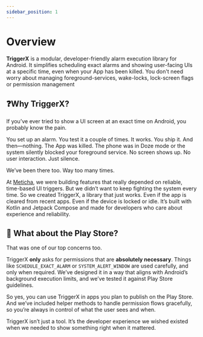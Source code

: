 ```yaml
---
sidebar_position: 1
---
```


# Overview

**TriggerX** is a modular, developer-friendly alarm execution library for Android. It simplifies
scheduling exact alarms and showing user-facing UIs at a specific time, even when your App has been
killed. You don't need worry about managing foreground-services, wake-locks, lock-screen flags or
permission management

## ❓Why TriggerX?

If you’ve ever tried to show a UI screen at an exact time on Android, you probably know the pain.

You set up an alarm. You test it a couple of times. It works. You ship it. And then—nothing. The App
was killed. The phone was in Doze mode or the system silently blocked your foreground service. No
screen shows up. No user interaction. Just silence.

We’ve been there too. Way too many times.

At [Meticha](https://meticha.com), we were building features that really depended on reliable,
time-based UI triggers. But we didn’t want to keep fighting the system every time. So we created
TriggerX, a library that just works. Even if the app is cleared from recent apps. Even if the device
is locked or idle. It’s built with Kotlin and Jetpack Compose and made for developers who care about
experience and reliability.

## 📱 What about the Play Store?

That was one of our top concerns too.

TriggerX **only** asks for permissions that are **absolutely necessary**. Things like
`SCHEDULE_EXACT_ALARM` or `SYSTEM_ALERT_WINDOW` are used carefully, and only when required. We’ve
designed it in a way that aligns with Android’s background execution limits, and we’ve tested it
against Play Store guidelines.

So yes, you can use TriggerX in apps you plan to publish on the Play Store. And we’ve included
helper methods to handle permission flows gracefully, so you’re always in control of what the user
sees and when.

TriggerX isn’t just a tool. It’s the developer experience we wished existed when we needed to show
something right when it mattered.